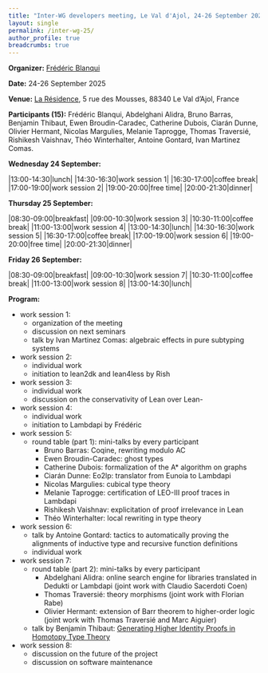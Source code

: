 ```yaml
---
title: "Inter-WG developers meeting, Le Val d'Ajol, 24-26 September 2025"
layout: single
permalink: /inter-wg-25/
author_profile: true
breadcrumbs: true
---
```


<!--img src="/_pages/WG1/Val_d_Ajol24/IMG_20240423_195536.jpg"/-->

**Organizer:** [Frédéric Blanqui](https://blanqui.gitlabpages.inria.fr/)

**Date:** 24-26 September 2025

**Venue:** [La Résidence](https://la-residence.com/), 5 rue des Mousses, 88340 Le Val d’Ajol, France

**Participants (15):** Frédéric Blanqui, Abdelghani Alidra, Bruno Barras, Benjamin Thibaut, Ewen Broudin-Caradec, Catherine Dubois, Ciarán Dunne, Olivier Hermant, Nicolas Margulies, Melanie Taprogge, Thomas Traversié, Rishikesh Vaishnav, Théo Winterhalter, Antoine Gontard, Ivan Martinez Comas.

**Wednesday 24 September:**

|13:00-14:30|lunch|
|14:30-16:30|work session 1|
|16:30-17:00|coffee break|
|17:00-19:00|work session 2|
|19:00-20:00|free time|
|20:00-21:30|dinner|

**Thursday 25 September:**

|08:30-09:00|breakfast|
|09:00-10:30|work session 3|
|10:30-11:00|coffee break|
|11:00-13:00|work session 4|
|13:00-14:30|lunch|
|14:30-16:30|work session 5|
|16:30-17:00|coffee break|
|17:00-19:00|work session 6|
|19:00-20:00|free time|
|20:00-21:30|dinner|

**Friday 26 September:**

|08:30-09:00|breakfast|
|09:00-10:30|work session 7|
|10:30-11:00|coffee break|
|11:00-13:00|work session 8|
|13:00-14:30|lunch|

**Program:**
- work session 1:
  * organization of the meeting
  * discussion on next seminars
  * talk by Ivan Martinez Comas: algebraic effects in pure subtyping systems
- work session 2:
  * individual work
  * initiation to lean2dk and lean4less by Rish
- work session 3:
  * individual work
  * discussion on the conservativity of Lean over Lean-
- work session 4:
  * individual work
  * initiation to Lambdapi by Frédéric
- work session 5:
  * round table (part 1): mini-talks by every participant
    - Bruno Barras: Coqine, rewriting modulo AC
    - Ewen Broudin-Caradec: ghost types
    - Catherine Dubois: formalization of the A* algorithm on graphs
    - Ciarán Dunne: Eo2lp: translator from Eunoia to Lambdapi
    - Nicolas Margulies: cubical type theory
    - Melanie Taprogge: certification of LEO-III proof traces in Lambdapi
    - Rishikesh Vaishnav: explicitation of proof irrelevance in Lean
    - Théo Winterhalter: local rewriting in type theory
- work session 6:
  * talk by Antoine Gontard: tactics to automatically proving the alignments of inductive type and recursive function definitions
  * individual work
- work session 7:
  * round table (part 2): mini-talks by every participant
    - Abdelghani Alidra: online search engine for libraries translated in Dedukti or Lambdapi (joint work with Claudio Sacerdoti Coen)
    - Thomas Traversié: theory morphisms (joint work with Florian Rabe)
    - Olivier Hermant: extension of Barr theorem to higher-order logic (joint work with Thomas Traversié and Marc Aiguier)
  * talk by Benjamin Thibaut: [Generating Higher Identity Proofs in Homotopy Type Theory](benjamin.pdf)
- work session 8:
  * discussion on the future of the project
  * discussion on software maintenance
